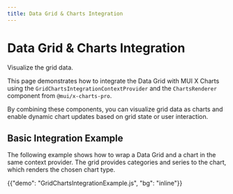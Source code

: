 ```yaml
---
title: Data Grid & Charts Integration
---
```


# Data Grid & Charts Integration [<span class="plan-premium"></span>](/x/introduction/licensing/#premium-plan 'Premium plan')

<p class="description">Visualize the grid data.</p>

This page demonstrates how to integrate the Data Grid with MUI X Charts using the `GridChartsIntegrationContextProvider` and the `ChartsRenderer` component from `@mui/x-charts-pro`.

By combining these components, you can visualize grid data as charts and enable dynamic chart updates based on grid state or user interaction.

## Basic Integration Example

The following example shows how to wrap a Data Grid and a chart in the same context provider. The grid provides categories and series to the chart, which renders the chosen chart type.

{{"demo": "GridChartsIntegrationExample.js", "bg": "inline"}}
